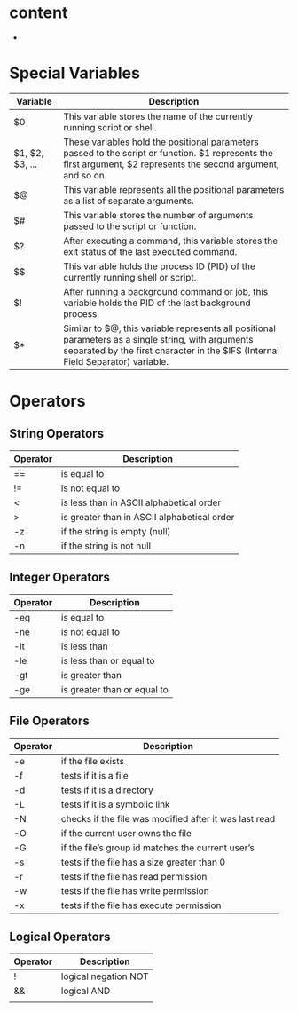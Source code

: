 # content 
- 




# Special Variables

| Variable | Description                                                                                         |
|----------|-----------------------------------------------------------------------------------------------------|
| $0       | This variable stores the name of the currently running script or shell.                           |
| $1, $2, $3, ... | These variables hold the positional parameters passed to the script or function. $1 represents the first argument, $2 represents the second argument, and so on. |
| $@       | This variable represents all the positional parameters as a list of separate arguments.           |
| $#       | This variable stores the number of arguments passed to the script or function.                    |
| $?       | After executing a command, this variable stores the exit status of the last executed command.     |
| $$       | This variable holds the process ID (PID) of the currently running shell or script.                 |
| $!       | After running a background command or job, this variable holds the PID of the last background process. |
| $*       | Similar to $@, this variable represents all positional parameters as a single string, with arguments separated by the first character in the $IFS (Internal Field Separator) variable. |




# Operators

## String Operators

| Operator | Description                               |
|----------|-------------------------------------------|
| ==       | is equal to                               |
| !=       | is not equal to                           |
| <        | is less than in ASCII alphabetical order |
| >        | is greater than in ASCII alphabetical order |
| -z       | if the string is empty (null)            |
| -n       | if the string is not null                |

## Integer Operators

| Operator | Description                   |
|----------|-------------------------------|
| -eq      | is equal to                   |
| -ne      | is not equal to               |
| -lt      | is less than                  |
| -le      | is less than or equal to      |
| -gt      | is greater than               |
| -ge      | is greater than or equal to   |


## File Operators

| Operator | Description                                   |
|----------|-----------------------------------------------|
| -e       | if the file exists                            |
| -f       | tests if it is a file                        |
| -d       | tests if it is a directory                   |
| -L       | tests if it is a symbolic link               |
| -N       | checks if the file was modified after it was last read |
| -O       | if the current user owns the file            |
| -G       | if the file’s group id matches the current user’s |
| -s       | tests if the file has a size greater than 0  |
| -r       | tests if the file has read permission        |
| -w       | tests if the file has write permission       |
| -x       | tests if the file has execute permission     |

## Logical Operators

| Operator | Description          |
|----------|----------------------|
| !        | logical negation NOT |
| &&       | logical AND          |
| ||       | logical OR           |

